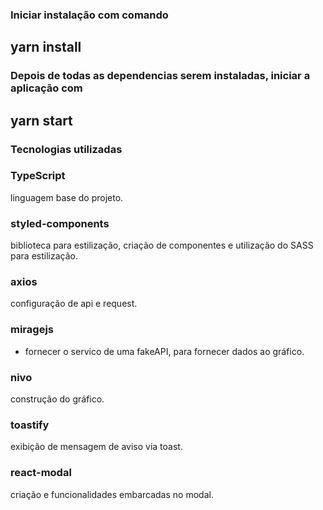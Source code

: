 ### Iniciar instalação com comando
## yarn install

### Depois de todas as dependencias serem instaladas, iniciar a aplicação com   
## yarn start

### Tecnologias utilizadas
 
 ### TypeScript
  linguagem base do projeto.
 
 ### styled-components 
  biblioteca para estilização, criação de componentes e utilização do SASS para estilização.
 
 ### axios 
  configuração de api e request.
 
 ### miragejs
 - fornecer o servico de uma fakeAPI, para fornecer dados ao gráfico.
 
 ### nivo
 construção do gráfico.
 
 ### toastify
   exibição de mensagem de aviso via toast.
 
 ### react-modal 
 criação e funcionalidades embarcadas no modal.
